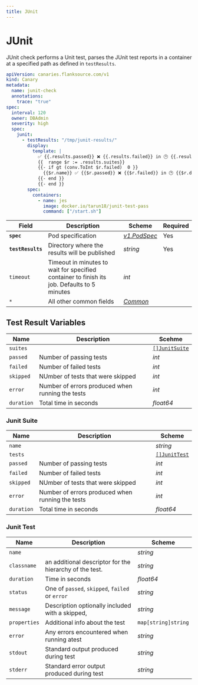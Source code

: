 ```yaml
---
title: JUnit
---
```


# <Icon name="junit"/> JUnit

<Standard/>

JUnit check performs a Unit test, parses the JUnit test reports in a container at a specified path as defined in `testResults`.

```yaml
apiVersion: canaries.flanksource.com/v1
kind: Canary
metadata:
  name: junit-check
  annotations:
    trace: "true"
spec:
  interval: 120
  owner: DBAdmin
  severity: high
  spec:
    junit:
      - testResults: "/tmp/junit-results/"
        display:
          template: |
            ✅ {{.results.passed}} ❌ {{.results.failed}} in 🕑 {{.results.duration}}
            {{  range $r := .results.suites}}
            {{- if gt (conv.ToInt $r.failed)  0 }}
              {{$r.name}} ✅ {{$r.passed}} ❌ {{$r.failed}} in 🕑 {{$r.duration}}
            {{- end }}
            {{- end }}
        spec:
          containers:
            - name: jes
              image: docker.io/tarun18/junit-test-pass
              command: ["/start.sh"]
```

| Field | Description | Scheme | Required |
| ----- | ----------- | ------ | -------- |
| **`spec`** | Pod specification | [*v1.PodSpec*](https://kubernetes.io/docs/reference/generated/kubernetes-api/v1.20/#podspec-v1-core) | Yes |
| **`testResults`** | Directory where the results will be published | *string* | Yes |
| `timeout` | Timeout in minutes to wait for specified container to finish its job. Defaults to 5 minutes | *int* |  |
| `*` | All other common fields | [*Common*](common) | |

## Test Result Variables

| Name       | Description           | Scehme           |
| ---------- | --------------------- | ---------------- |
| `suites`   |                       | [`[]JunitSuite`](#junit-suite) |
| `passed`   | Number of passing tests | *int*            |
| `failed`   | Number of failed tests | *int*            |
| `skipped`  | NUmber of tests that were skipped | *int*            |
| `error`    | Number of errors produced when running the tests | *int*            |
| `duration` | Total time in seconds | *float64*        |

### Junit Suite

| Name       | Description           | Scheme           |
| ---------- | --------------------- | ---------------- |
| `name`     |                       | *string* |
| `tests`    |                       | [`[]JunitTest`](#junit-test) |
| `passed`   | Number of passing tests                          | *int*                        |
| `failed`   | Number of failed tests                           | *int*                        |
| `skipped`  | NUmber of tests that were skipped                | *int*                        |
| `error`    | Number of errors produced when running the tests | *int*                        |
| `duration` | Total time in seconds | *float64*        |

### Junit Test

| Name         | Description                                             | Scheme              |
| ------------ | ------------------------------------------------------- | ------------------- |
| `name`       |                                                         | *string*            |
| `classname`  | an additional descriptor for the hierarchy of the test. | *string*            |
| `duration`   | Time in seconds                                         | *float64*           |
| `status`     | One of `passed`, `skipped`, `failed` or `error`         | *string*            |
| `message`    | Description optionally included with a skipped,         | *string*            |
| `properties` | Additional info about the test                          | `map[string]string` |
| `error`      | Any errors encountered when running atest               | *string*            |
| `stdout`     | Standard output produced during test                    | *string*            |
| `stderr`     | Standard error output produced during test              | *string*            |
